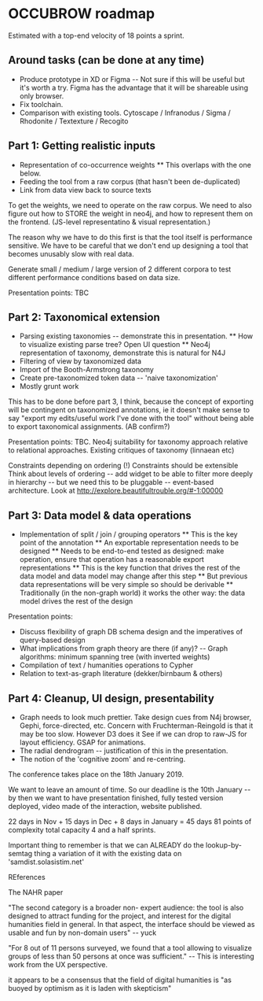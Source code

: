 # OCCUBROW roadmap

Estimated with a top-end velocity of 18 points a sprint.

## Around tasks (can be done at any time)

* Produce prototype in XD or Figma -- Not sure if this will be useful but it's
worth a try.  Figma has the advantage that it will be shareable using only
browser.
* Fix toolchain.
* Comparison with existing tools.
Cytoscape / Infranodus / Sigma / Rhodonite / Textexture / Recogito

## Part 1: Getting realistic inputs

* Representation of co-occurrence weights
** This overlaps with the one below.
* Feeding the tool from a raw corpus (that hasn't been de-duplicated)
* Link from data view back to source texts

To get the weights, we need to operate on the raw corpus.  We need to also
figure out how to STORE the weight in neo4j, and how to represent them on the
frontend.  (JS-level representatino & visual representation.)

The reason why we have to do this first is that the tool itself is performance
sensitive.  We have to be careful that we don't end up designing a tool
that becomes unusably slow with real data.

Generate small / medium / large version of 2 different corpora to test different
performance conditions based on data size.

Presentation points: TBC

## Part 2: Taxonomical extension

* Parsing existing taxonomies -- demonstrate this in presentation.
** How to visualize existing parse tree?  Open UI question
** Neo4j representation of taxonomy, demonstrate this is natural for N4J
* Filtering of view by taxonomized data
* Import of the Booth-Armstrong taxonomy
* Create pre-taxonomized token data -- 'naive taxonomization'
* Mostly grunt work

This has to be done before part 3, I think, because the concept of exporting
will be contingent on taxonomized annotations, ie it doesn't make sense to say
"export my edits/useful work I've done with the tool" without being able
to export taxonomical assignments.  (AB confirm?)

Presentation points: TBC.  Neo4j suitability for taxonomy approach relative to
relational approaches.  Existing critiques of taxonomy (linnaean etc)

Constraints depending on ordering (!)
Constraints should be extensible
Think about levels of ordering -- add widget to be able to filter more
deeply in hierarchy -- but we need this to be pluggable -- event-based
architecture.
Look at 
http://explore.beautifultrouble.org/#-1:00000

## Part 3: Data model & data operations

* Implementation of split / join / grouping operators
** This is the key point of the annotation
** An exportable representation needs to be designed
** Needs to be end-to-end tested as designed: make operation, ensure that operation
has a reasonable export representations
** This is the key function that drives the rest of the data model and data model
may change after this step
** But previous data representations will be very simple so should be derivable
** Traditionally (in the non-graph world) it works the other way: the data model
drives the rest of the design

Presentation points:
* Discuss flexibility of graph DB schema design and the imperatives of 
query-based design
* What implications from graph theory are there (if any)?
-- Graph algorithms: minimum spanning tree (with inverted weights)
* Compilation of text / humanities operations to Cypher
* Relation to text-as-graph literature (dekker/birnbaum & others)

## Part 4: Cleanup, UI design, presentability

* Graph needs to look much prettier.  Take design cues from N4j browser, Gephi,
  force-directed, etc.
Concern with Fruchterman-Reingold is that it may be too slow.  However D3 does it
See if we can drop to raw-JS for layout efficiency.  GSAP for animations.
* The radial dendrogram -- justification of this in the presentation.
* The notion of the 'cognitive zoom' and re-centring.

The conference takes place on the 18th January 2019.

We want to leave an amount of time.  So our deadline is the 10th
January -- by then we want to have presentation finished, fully tested version
deployed, video made of the interaction, website published.

22 days in Nov + 15 days in Dec + 8 days in January = 45 days
81 points of complexity total capacity
4 and a half sprints.


Important thing to remember is that we can ALREADY do the lookup-by-semtag thing
a variation of it with the existing data on 'samdist.solasistim.net'

REferences

The NAHR paper

"The second category is a broader non- expert audience: the tool is also designed
to attract funding for the project, and interest for the digital humanities
field in general.  In that aspect, the interface should be viewed as usable and
fun by non-domain users" -- yuck

"For 8 out of 11 persons surveyed, we found that a tool allowing to visualize
groups of less than 50 persons at once was sufficient."  -- This is interesting
work from the UX perspective.

it appears to be a consensus that the field of digital humanities is "as buoyed
by optimism as it is laden with skepticism"
